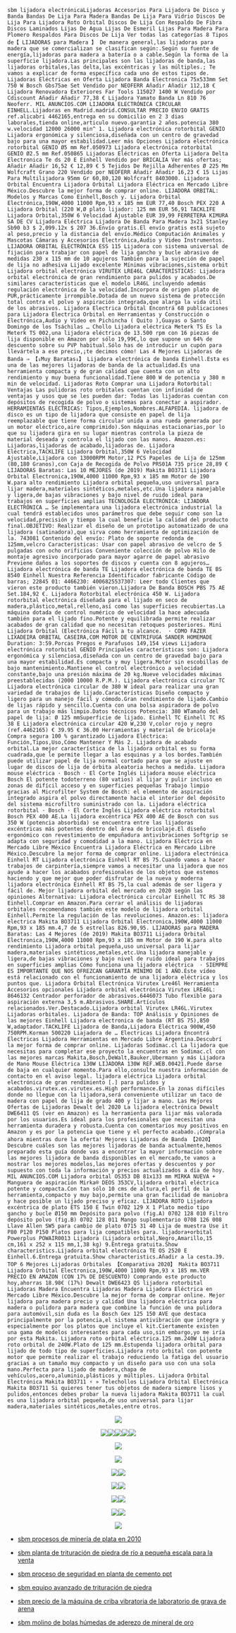 
```
sbm lijadora electrónicaLijadoras Accesorios Para Lijadora De Disco y Banda Bandas De Lija Para Madera Bandas De Lija Para Vidrio Discos De Lija Para Lijadora Roto Orbital Discos De Lija Con Respaldo De Fibra Discos Laminados Lijas De Agua Lijas De Esmeril Lijas Para Madera Para Plomero Respaldos Para Discos De Lija Ver todas las categorías 8 Tipos de【 LIJADORAS para Madera 】 De manera general,las lijadoras para madera que se comercializan se clasifican según:.Según su fuente de energía,lijadoras para madera a batería o a cable.Según la forma de la superficie lijadora.Las principales son las lijadoras de banda,las lijadoras orbitales,las delta,las excéntricas y las múltiples.; Te vamos a explicar de forma específica cada uno de estos tipos de. Lijadoras Eléctricas en Oferta Lijadora Banda Electronica 75x533mm Set 750 W Bosch Gbs75ae Set Vendido por NEOFERR Añadir Añadir 112,18 € Lijadora Renovadora Exteriores Far Tools 115027 1400 W Vendido por Cdiscount Añadir Añadir 77,38 € Lijadora Yamato Banda Ln 810 76 Neoferr. MIL ANUNCIOS.COM LIJADORA ELECTRÓNICA CIRCULAR EINHELL.Lijadoras en Madrid.madrid.CONSULTAR PRECIO ENVIO GRATIS ref.alicabri 4462165,entrega en su domicilio en 2 3 dias laborales,tienda online,articulo nuevo.garantia 2 años.potencia 380 w.velocidad 12000 26000 min^ 1. Lijadora electrónica rotorbital GENIO Lijadora ergonómica y silenciosa,diseñada con un centro de gravedad bajo para una mayor estabilidad.Leer más Opciones Lijadora electrónica rotorbital GENIO Ø5 mm Ref.050973 Lijadora electrónica rotorbital GENIO Ø2.5 mm Ref.050865 Lijadoras Eléctricas en Oferta Lijadora Delta Electronica Te ds 20 E Einhell Vendido por BRICALIA Ver más ofertas; Añadir Añadir 16,52 € 12,89 € 5 Tejidos De Rejilla Adherentes Ø 225 Mm Wolfcraft Grano 220 Vendido por NEOFERR Añadir Añadir 16,23 € 15 Lijas Para Multilijadora 95mm Gr 60,80,120 Wolfcraft 8403000. Lijadora Orbital Encuentra Lijadora Orbital Lijadora Eléctrica en Mercado Libre México.Descubre la mejor forma de comprar online. LIJADORA ORBITAL: Modelos y Marcas Como Einhell,Bosch y. Lijadora Orbital Electrónica,190W,4000 11000 Rpm,93 x 185 mm EUR 77,40 Bosch PEX 220 A Lijadora Orbital (220 W,Ø plato lijador: 125 mm EUR 56,91 TACKLIFE Lijadora Orbital,350W 6 Velocidad Ajustable EUR 39,99 FERRETERA KIMURA SA DE CV Lijadora Eléctrica Lijadora De Banda Para Madera 3x21 Stanley Sb90 b3 $ 2,099.12x $ 207 36.Envío gratis.El envío gratis está sujeto al peso,precio y la distancia del envío.Médico Computación Animales y Mascotas Cámaras y Accesorios Electrónica,Audio y Video Instrumentos. LIJADORA ORBITAL ELECTRÓNICA ESS 115 Lijadora con sistema universal de fijación para trabajar con papel de lija gancho y bucle abrasivo de medidas 230 x 115 mm de 10 agujeros También para la sujeción de papel de lija no adhesiva Lijado excelente Mínimas vibraciones,sistema orbit Lijadora orbital electrónica VIRUTEX LRE46L CARACTERÍSTICAS: Lijadora orbital electrónica de gran rendimiento para pulidos y acabados.De similares características que el modelo LR46L incluyendo además regulación electrónica de la velocidad.Incorpora de origen plato de PUR,prácticamente irrompible.Dotada de un nuevo sistema de protección total contra el polvo y aspiración integrada,que alarga la vida útil de los abrasivos. Lijadora Electrica Orbital Encontrá 68 publicaciones para Lijadora Electrica Orbital en Herramientas y Construcción o Electrónica,Audio y Video en Pichincha ( Quito ),Guayas o Santo Domingo de los Tsáchilas … Chollo Lijadora eléctrica Meterk TS Es la Meterk TS 002,una lijadora eléctrica de 13.500 rpm con 16 piezas de lija disponible en Amazon por sólo 19,99€,lo que supone un 64% de descuento sobre su PVP habitual.Sólo has de introducir un cupón para llevártela a ese precio,¡te decimos cómo! Las 4 Mejores Lijadoras de Banda ⇒ 【↓Muy Baratas↓】 Lijadora electrónica de banda Einhell.Esta es una de las mejores lijadoras de banda de la actualidad.Es una herramienta compacta y de gran calidad que cuenta con un alto rendimiento y muy buena funcionalidad.Tiene 800 W de potencia y 380 m min de velocidad. Lijadoras Roto Comprar una Lijadora Rotorbital: Ventajas Las pulidoras roto orbitales cuentan con infinidad de ventajas y usos que se les pueden dar: Todas las lijadoras cuentan con depósitos de recogida de polvo o sistemas para conectar a aspirador. HERRAMIENTAS ELÉCTRICAS: Tipos,Ejemplos,Nombres.ALFAPEDIA. lijadora de disco es un tipo de lijadora que consiste en papel de lija reemplazable que tiene forma circular unida a una rueda generada por un motor eléctrico,aire comprimido).Son máquinas estacionarias,por lo que su lijadora gira en su lugar mientras controla la pieza de material deseada y controla el lijado con las manos. Amazon.es: Lijadoras,lijadoras de acabado,lijadoras de. Lijadora Eléctrica,TACKLIFE Lijadora Orbital,350W 6 Velocidad Ajustable,Lijadora con 13000RPM Motor,12 PCS Papeles de Lija de 125mm (80,180 Granos),con Caja de Recogida de Polvo PRS01A 735 price 28,89 € LIJADORAS Baratas: Las 10 MEJORES (de 2019) Makita BO3711 Lijadora Orbital Electronica,190W,4000 11000 Rpm,93 x 185 mm Motor de 190 W.para alto rendimiento Lijadora orbital pequeña,uso universal para lijar madera,materiales sintéticos,metales,etc.Una lijadora manejable y ligera,de bajas vibraciones y bajo nivel de ruido ideal para trabajos en superficies amplias TECNOLOGÍA ELECTRÓNICA: LIJADORA ELECTRÓNICA … Se implementara una lijadora electrónica industrial la cual tendrá establecidos unos parámetros que debe seguir como son la velocidad,precisión y tiempo la cual beneficie la calidad del producto final.OBJETIVO: Realizar el diseño de un prototipo automatizado de una lijadora (satinadora),que sirva como herramienta de optimización de la. 743081 Contenido del envío: Plato de soporte redonda de 125mm,velcro Caracteristicas: Usar con papel abrasivo de velcro de 5 pulgadas con ocho orificios Conveniente colección de polvo Hilo de montaje agresivo incorporado para mayor agarre de papel abrasivo Previene daños a los soportes de discos y cuenta con 8 agujeros… Lijadora electrónica de banda TE Lijadora electrónica de banda TE BS 8540 Einhell Nuestra Referencia Identificador fabricante Código de barras; 22845 01: 4466230: 4006825537307: Leer todo Clientes que vieron este producto también vieron.Lijadora De Banda BOSCH PBS 75 AE Set.184,92 €. Lijadora Rotorbital electrónica 450 W. Lijadora rotorbital electrónica diseñada para el lijado en seco de madera,plástico,metal,relleno,así como las superficies recubiertas.La máquina dotada de control numérico de velocidad la hace adecuada también para el lijado fino.Potente y equilibrada permite realizar acabados de gran calidad que no necesitan retoques posteriores. Mini Lijadora Orbital (Electrónica Fácil a tu alcance.  · COMO FAZER LIXADEIRA ORBITAL CASEIRA,COM MOTOR DE CENTRIFUGA SANDER HOMEMADE Duration: 3:59.Porcas Pregos e Parafusos 149,154 views Lijadora electrónica rotorbital GENIO Principales características son: Lijadora ergonómica y silenciosa,diseñada con un centro de gravedad bajo para una mayor estabilidad.Es compacta y muy ligera.Motor sin escobillas de bajo mantenimiento.Mantiene el control electrónico a velocidad constante,bajo una presión máxima de 20 kg.Nueve velocidades máximas preestablecidas (2000 10000 R.P.M.). Lijadora electrónica circular TC Lijadora electrónica circular de 380 W ideal para realizar una gran variedad de trabajos de lijado.Características Diseño compacto y ligero para un manejo fácil y cómodo.Gran rendimiento de lijado.Cambio de lijas rápido y sencillo.Cuenta con una bolsa aspiradora de polvo para un trabajo más limpio.Datos técnicos Potencia: 380 WTamaño del papel de lija: Ø 125 mmSuperficie de lijado. Einhell TC Einhell TC RS 38 E Lijadora electrónica circular 420 W,230 V,color rojo y negro (ref.4462165) € 39.95 € 36.00 Herramientas y material de bricolaje Compra segura 100 % garantizado Lijadora Eléctrica: Función,Tipos,Uso,Cómo Mantener Y Más 2. Lijadora de acabado orbital.La mejor característica de la lijadora orbital es su forma cuadrada,que le permite llegar a las esquinas y a los bordes.También puede utilizar papel de lija normal cortado para que se ajuste en lugar de discos de lija de órbita aleatoria hechos a medida. Lijadora mouse eléctrica · Bosch · El Corte Inglés Lijadora mouse eléctrica Bosch El potente todoterreno (80 vatios) al lijar y pulir incluso en zonas de difícil acceso y en superficies pequeñas Trabajo limpio gracias al Microfilter System de Bosch: el elemento de aspiración integrado aspira el polvo directamente hacia el interior del depósito del sistema microfiltro suministrado con la. Lijadora eléctrica rotorbital · Bosch · El Corte Inglés Lijadora eléctrica rotorbital Bosch PEX 400 AE.La lijadora excéntrica PEX 400 AE de Bosch con sus 350 W (potencia absorbida) se encuentra entre las lijadoras excéntricas más potentes dentro del área de bricolaje.El diseño ergonómico con revestimiento de empuñadura antivibraciones Softgrip se adapta con seguridad y comodidad a la mano. Lijadora Eléctrica en Mercado Libre México Encuentra Lijadora Eléctrica en Mercado Libre México.Descubre la mejor forma de comprar online. Lijadora electrónica Einhell RT Lijadora electrónica Einhell RT BS 75.Cuando vamos a hacer trabajos de carpintería,siempre vamos a necesitar una lijadora que nos ayude a hacer los acabados profesionales de los objetos que estemos haciendo y que mejor que poder disfrutar de la nueva y moderna lijadora electrónica Einhell RT BS 75,la cual además de ser ligera y fácil de. Mejor lijadora orbital del mercado en 2020 según las opiniones Alternativa: Lijadora electrónica circular Einhell TC RS 38 Einhell.Comprar en Amazon.Para cerrar el análisis de lijadoras orbitales recomendamos también este modelo de lijadora orbital Einhell.Permite la regulación de las revoluciones. Amazon.es: lijadora electrica Makita BO3711 Lijadora Orbital Electronica,190W,4000 11000 Rpm,93 x 185 mm.4,7 de 5 estrellas 826.90,95. LIJADORAS para MADERA Baratas: Las 4 Mejores (de 2019) Makita BO3711 Lijadora Orbital Electronica,190W,4000 11000 Rpm,93 x 185 mm Motor de 190 W.para alto rendimiento Lijadora orbital pequeña,uso universal para lijar madera,materiales sintéticos,metales,etc.Una lijadora manejable y ligera,de bajas vibraciones y bajo nivel de ruido ideal para trabajos en superficies amplias Cómo funciona una lijadora eléctrica  · SIEMPRE ES IMPORTANTE QUE NOS OFREZCAN GARANTÍA MÍNIMO DE 1 AÑO.Éste vídeo está relacionado con el funcionamiento de una lijadora eléctrica y los puntos que. Lijadora Orbital Electrónica Virutex Lre46l Herramienta Accesorios opcionales Lijadora orbital electrónica Virutex LRE46L: 8646132 Centrador perforador de abrasivos.6446073 Tubo flexible para aspiración externa 3,5 m.Abrasivos.SHARE.Artículos relacionados.Ver.Destacado.Lijadora orbital Virutex LR46L.Virutex Lijadoras orbitales. Lijadora de Banda: TOP Análisis y Opiniones de las mejores Einhell Lijadora electronica de banda (RT BS 75),850 W,adaptador.TACKLIFE Lijadora de Banda,Lijadora Eléctrica 900W,450 750RPM.Korman 500220 Liajadora de … Electricas Lijadora Encontrá Electricas Lijadora Herramientas en Mercado Libre Argentina.Descubrí la mejor forma de comprar online. Lijadoras Sodimac.cl La lijadora que necesitas para completar ese proyecto la encuentras en Sodimac.cl con las mejores marcas Makita,Bosch,DeWalt,Bauker,Ubermann y más Lijadora de Mano Mouse Eléctrica 130W LIJADORA 130W REF.WEB.00421.Puede darse de baja en cualquier momento.Para ello,consulte nuestra información de contacto en el aviso legal. lijadora eléctrica Lijadora orbital electrónica de gran rendimiento [.] para pulidos y acabados.virutex.es.virutex.es.High performance.En la zonas difíciles donde no llegue con la lijadora,será conveniente utilizar un taco de madera con papel de lija de grado 400 y lijar a mano. Las Mejores Ofertas de Lijadoras Dewalt del 2020 La lijadora electrónica Dewalt DWE6411 QS (ver en Amazon) es la herramienta para lijar más valorada por los usuarios.Es ideal para los profesionales que necesitan una herramienta duradera y robusta.Cuenta con comentarios muy positivos en Amazon y es por la potencia que tiene y el perfecto acabado.¡Cómprala ahora mientras dure la oferta! Mejores Lijadoras de Banda 【2020】 Descubre cuáles son las mejores lijadoras de banda actualmente,hemos preparado esta guía donde vas a encontrar la mayor información sobre las mejores lijadora de banda disponibles en el mercado,te vamos a mostrar los mejores modelos,las mejores ofertas y descuentos y por supuesto con toda la información y precios actualizados a día de hoy. MIL ANUNCIOS.COM Lijadora orbital OS353 DB 81x133 mm MIRKA NUEVA + Manguera de aspiración Mirka® DEOS 353CV,lijadora orbital eléctrica potente y compacta.Con tan sólo 10 cms de altura,el perfil de la herramienta,compacto y muy bajo,permite una gran facilidad de maniobra y hace posible un lijado preciso y eficaz. LIJADORA ROTO Lijadora excéntrica de plato ETS 150 E Twin 0702 129 X 1 Plato medio tipo gancho y bucle Ø150 mm Depósito para polvo (fig.A) 0702 128 010 Filtro depósito polvo (fig.B) 0702 128 011 Mango suplementario 0708 126 008 Llave Allen SW5 para cambio de plato 0715 31 40 Lija de muestra Use it P80 P120 P150 Platos para lija compatibles para. lijadora+orbital Powerplus POWAIR0013 Lijadora (Lijadora orbital,Negro,Amarillo,15 cm,161 x 252 x 115 mm,1,38 kg) 9.Entrega gratuita.Show characteristics.Lijadora orbital electrónica TE OS 2520 E Einhell.6.Entrega gratuita.Show characteristics.Añadir a la cesta.39. TOP 6 Mejores Lijadoras Orbitales 【Comparativa 2020】 Makita BO3711 Lijadora Orbital Electronica,190W,4000 11000 Rpm,93 x 185 mm.VER PRECIO EN AMAZON (CON 17% DE DESCUENTO) Comprando este producto hoy,ahorras 18.98€ (17%) Dewalt DWE6423 QS lijadora rotorbital Lijadoras Madera Encuentra Lijadoras Madera Lijadora Eléctrica en Mercado Libre México.Descubre la mejor forma de comprar online. Mejor lijadora para madera precio y calidad Una lijadora eléctrica para madera o pulidora para madera que combine la función de una pulidora para automóvil,sin duda es la Bosch Gex 125 150 AVE que destaca principalmente por la potencia,el sistema antivibración que integra y especialmente por los platos que incluye el kit.Ciertamente existen una gama de modelos interesantes para cada uso,sin embargo,yo me iría por esta Makita. Lijadora roto orbital eléctrica.125 mm.240W Lijadora roto orbital de 240W.Plato de 125 mm.Estupenda lijadora orbital para lijado de todo tipo de superficies.Lijadora roto orbital con potente motor que permite realizar el trabajo reduciendo la fatiga del usuario gracias a un tamaño muy compacto y un diseño para uso con una sola mano.Perfecta para lijado de madera,chapa de vehículos,acero,aluminio,plásticos y múltiples. Lijadora Orbital Electrónica Makita BO3711 ⚡️ » Telechollos Lijadora Orbital Electrónica Makita BO3711 Si quieres tener tus objetos de madera siempre lisos y pulidos,entonces debes probar la nueva lijadora Makita BO3711 la cual es una lijadora orbital pequeña,de uso universal para lijar madera,materiales sintéticos,metales,entre otros. 
```

<div align="center">

<a href="https://es-crusher.shibang-china.com/github&k=sbm+lijadora+electr%C3%B3nica"><img src="https://static.shibang-china.com/es/crusher/logo.jpg"></a>

<a href="https://es-crusher.shibang-china.com/github&k=sbm+lijadora+electr%C3%B3nica"><img src="https://static.shibang-china.com/es/crusher/index.jpg"></a><a href="https://es-crusher.shibang-china.com/material.htmlgithub&k=sbm+lijadora+electr%C3%B3nica"><img src="https://static.shibang-china.com/es/crusher/material.jpg"></a><a href="https://es-crusher.shibang-china.com/application.htmlgithub&k=sbm+lijadora+electr%C3%B3nica"><img src="https://static.shibang-china.com/es/crusher/application.jpg"></a><a href="https://es-crusher.shibang-china.com/aboutus.htmlgithub&k=sbm+lijadora+electr%C3%B3nica"><img src="https://static.shibang-china.com/es/crusher/aboutus.jpg"></a><a href="https://es-crusher.shibang-china.com/contact.htmlgithub&k=sbm+lijadora+electr%C3%B3nica"><img src="https://static.shibang-china.com/es/crusher/contact.jpg"></a>

<a href="https://es-crusher.shibang-china.com/github&k=sbm+lijadora+electr%C3%B3nica"><img src="https://static.shibang-china.com/es/crusher/banner.jpg"></a>

<a href="https://swt.shibang-china.com/github&k=sbm+lijadora+electr%C3%B3nica"><img src="https://static.shibang-china.com/es/crusher/text.jpg"></a>

<a href="https://swt.shibang-china.com/github&k=sbm+lijadora+electr%C3%B3nica"><img src="https://static.shibang-china.com/es/crusher/chat.jpg"></a><a href="https://es-crusher.shibang-china.com/contact.htmlgithub&k=sbm+lijadora+electr%C3%B3nica"><img src="https://static.shibang-china.com/es/crusher/message.jpg"></a>

<a href="https://es-crusher.shibang-china.com/products/pe.htmlgithub&k=sbm+lijadora+electr%C3%B3nica"><img src="https://static.shibang-china.com/es/crusher/pe.jpg"></a><a href="https://es-crusher.shibang-china.com/products/pf.htmlgithub&k=sbm+lijadora+electr%C3%B3nica"><img src="https://static.shibang-china.com/es/crusher/pf.jpg"></a>

<a href="https://es-crusher.shibang-china.com/products/hpt.htmlgithub&k=sbm+lijadora+electr%C3%B3nica"><img src="https://static.shibang-china.com/es/crusher/hpt.jpg"></a><a href="https://es-crusher.shibang-china.com/products/vsi.htmlgithub&k=sbm+lijadora+electr%C3%B3nica"><img src="https://static.shibang-china.com/es/crusher/vsi.jpg"></a>

<a href="https://es-crusher.shibang-china.com/products/klv.htmlgithub&k=sbm+lijadora+electr%C3%B3nica"><img src="https://static.shibang-china.com/es/crusher/klv.jpg"></a><a href="https://es-crusher.shibang-china.com/products/portable.htmlgithub&k=sbm+lijadora+electr%C3%B3nica"><img src="https://static.shibang-china.com/es/crusher/portable.jpg"></a>

<a href="https://swt.shibang-china.com/github&k=sbm+lijadora+electr%C3%B3nica"><img src="https://static.shibang-china.com/es/crusher/case.jpg"></a>

</div>


* [sbm procesos de minería de plata en 2010](sbm%20procesos%20de%20miner%C3%ADa%20de%20plata%20en%202010.md)

* [sbm planta de trituración de piedra de río a pequeña escala para la venta](sbm%20planta%20de%20trituraci%C3%B3n%20de%20piedra%20de%20r%C3%ADo%20a%20peque%C3%B1a%20escala%20para%20la%20venta.md)

* [sbm proceso de seguridad en planta de cemento ppt](sbm%20proceso%20de%20seguridad%20en%20planta%20de%20cemento%20ppt.md)

* [sbm equipo avanzado de trituración de piedra](sbm%20equipo%20avanzado%20de%20trituraci%C3%B3n%20de%20piedra.md)

* [sbm precio de la máquina de criba vibratoria de laboratorio de grava de arena](sbm%20precio%20de%20la%20m%C3%A1quina%20de%20criba%20vibratoria%20de%20laboratorio%20de%20grava%20de%20arena.md)

* [sbm molino de bolas húmedas de aderezo de mineral de oro](sbm%20molino%20de%20bolas%20h%C3%BAmedas%20de%20aderezo%20de%20mineral%20de%20oro.md)
